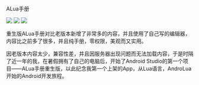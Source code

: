 ALua手册

![](https://i.loli.net/2017/07/27/5979ba177ba1b.png)
![](https://i.loli.net/2017/07/27/5979ba1902470.png)
![](https://i.loli.net/2017/07/27/5979ba1902fdd.png)

重生版ALua手册对比老版本新增了非常多的内容，并且使用了自己写的编辑器，内容比之前多了很多，并且纯手册，零权限，美观而又实用。

因老版本内容太少，兼容性差，并且因服务器出现问题而无法加载内容，于是时隔了近一年的我，在暑假拥有了自己的电脑后，开始了Android Studio的第一个项目——ALua手册重生版，以此纪念我第一个上架的App，从Lua语言，AndroLua开始的Android开发旅程。
